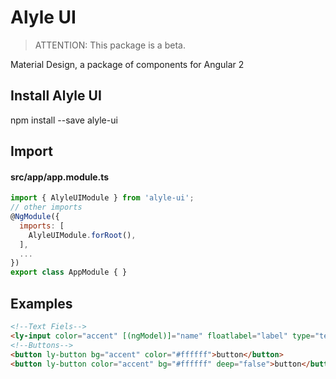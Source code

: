 # Alyle UI
> ATTENTION: This package is a beta.

Material Design, a package of components for Angular 2

## Install Alyle UI

npm install --save alyle-ui

## Import

#### src/app/app.module.ts

```js
import { AlyleUIModule } from 'alyle-ui';
// other imports 
@NgModule({
  imports: [
    AlyleUIModule.forRoot(),
  ],
  ...
})
export class AppModule { }
```

## Examples
```html
<!--Text Fiels-->
<ly-input color="accent" [(ngModel)]="name" floatlabel="label" type="text"></ly-input>
<!--Buttons-->
<button ly-button bg="accent" color="#ffffff">button</button>
<button ly-button color="accent" bg="#ffffff" deep="false">button</button>
```
